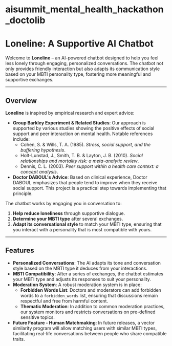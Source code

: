 # aisummit_mental_health_hackathon_doctolib
# Loneline: A Supportive AI Chatbot

Welcome to **Loneline** – an AI-powered chatbot designed to help you feel less lonely through engaging, personalized conversations. The chatbot not only provides friendly interaction but also adapts its communication style based on your MBTI personality type, fostering more meaningful and supportive exchanges.

---

## Overview

**Loneline** is inspired by empirical research and expert advice:
- **Group Barkley Experiment & Related Studies**: Our approach is supported by various studies showing the positive effects of social support and peer interaction on mental health. Notable references include:
  - Cohen, S. & Wills, T. A. (1985). *Stress, social support, and the buffering hypothesis*.
  - Holt-Lunstad, J., Smith, T. B. & Layton, J. B. (2010). *Social relationships and mortality risk: a meta-analytic review*.
  - Dennis, C. L. (2003). *Peer support within a health care context: a concept analysis*.
- **Doctor DABOUL's Advice**: Based on clinical experience, Doctor DABOUL emphasizes that people tend to improve when they receive social support. This project is a practical step towards implementing that principle.

The chatbot works by engaging you in conversation to:
1. **Help reduce loneliness** through supportive dialogue.
2. **Determine your MBTI type** after several exchanges.
3. **Adapt its conversational style** to match your MBTI type, ensuring that you interact with a personality that is most compatible with yours.

---

## Features

- **Personalized Conversations**: The AI adapts its tone and conversation style based on the MBTI type it deduces from your interactions.
- **MBTI Compatibility**: After a series of exchanges, the chatbot estimates your MBTI type and adjusts its responses to suit your personality.
- **Moderation System**: A robust moderation system is in place:
  - **Forbidden Words List**: Doctors and moderators can add forbidden words to a `forbidden_words` list, ensuring that discussions remain respectful and free from harmful content.
  - **Thematic Moderation**: In addition to common moderation practices, our system monitors and restricts conversations on pre-defined sensitive topics.
- **Future Feature - Human Matchmaking**: In future releases, a vector similarity program will allow matching users with similar MBTI types, facilitating real-life conversations between people who share compatible traits.
